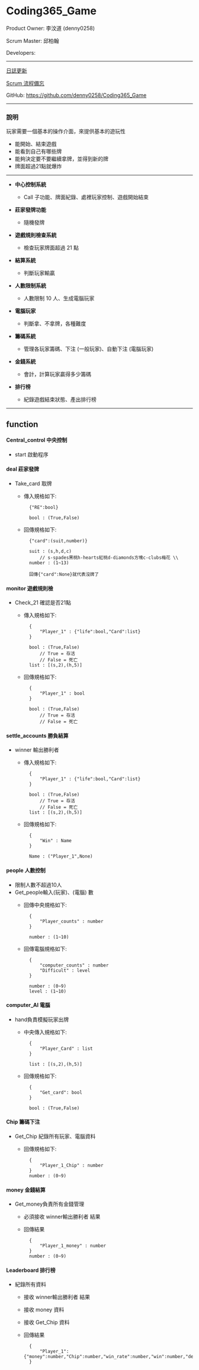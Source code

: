 # Coding365_Game

Product Owner: 李汶道 (denny0258)

Scrum Master: 邱柏翰

Developers:

---

[日誌更新](https://hackmd.io/0q8J7zU3Qtqwy2L0FbjkdQ?both)

[Scrum 流程備忘](/q8XanKSMRIGnnNUTJqeeDQ)

GitHub: https://github.com/denny0258/Coding365_Game

---
### 說明
玩家需要一個基本的操作介面，來提供基本的遊玩性
- 能開始、結束遊戲
- 能看到自己有哪些牌
- 能夠決定要不要繼續拿牌，並得到新的牌
- 牌面超過21點就爆炸

---

- **中心控制系統**
    - Call 子功能、牌面紀錄、處裡玩家控制、遊戲開始結束

- **莊家發牌功能**
    - 隨機發牌

- **遊戲規則檢查系統**
    - 檢查玩家牌面超過 21 點

- **結算系統**
    - 判斷玩家輸贏

- **人數限制系統**
    - 人數限制 10 人、生成電腦玩家

- **電腦玩家**
    - 判斷拿、不拿牌，各種難度

- **籌碼系統**
    - 管理各玩家籌碼、下注 (一般玩家)、自動下注 (電腦玩家)

- **金錢系統**
    - 會計，計算玩家贏得多少籌碼

- **排行榜**
    - 紀錄遊戲結束狀態、產出排行榜
---

## function

#### Central_control 中央控制
- start 啟動程序

#### deal 莊家發牌
- Take_card 取牌
    - 傳入規格如下:

            {"RE":bool}

            bool : (True,False)
            
    - 回傳規格如下:

            {"card":(suit,number)}

            suit : (s,h,d,c)
                // s-spades黑桃h-hearts紅桃d-diamonds方塊c-clubs梅花 \\
            number : (1~13)

            回傳{"card":None}就代表沒牌了

#### monitor 遊戲規則檢
- Check_21 確認是否21點
    - 傳入規格如下:

            {
                "Player_1" : {"life":bool,"Card":list}
            }

            bool : (True,False) 
                // True = 存活
                // False = 死亡
            list : [(s,2),(h,5)]

    - 回傳規格如下:

            {
                "Player_1" : bool
            }

            bool : (True,False) 
                // True = 存活
                // False = 死亡


#### settle_accounts 勝負結算
- winner 輸出勝利者
    - 傳入規格如下:

            {
                "Player_1" : {"life":bool,"Card":list}
            }

            bool : (True,False) 
                // True = 存活
                // False = 死亡
            list : [(s,2),(h,5)]
    
    - 回傳規格如下:

            {
                "Win" : Name
            }

            Name : ("Player_1",None)


#### people 人數控制
- 限制人數不超過10人
- Get_people輸入(玩家)、(電腦) 數
    - 回傳中央規格如下:

            {
                "Player_counts" : number
            }

            number : (1~10)

    - 回傳電腦規格如下:

            {
                "computer_counts" : number
                "Difficult" : level
            }

            number : (0~9)
            level : (1~10)

#### computer_AI 電腦
- hand負責模擬玩家出牌
    - 中央傳入規格如下:

            {
                "Player_Card" : list
            }

            list : [(s,2),(h,5)]

    - 回傳規格如下:

            {
                "Get_card": bool
            }

            bool : (True,False) 

#### Chip 籌碼下注
- Get_Chip 紀錄所有玩家、電腦資料
    - 回傳規格如下:

            {
                "Player_1_Chip" : number
            }
            number : (0~9)

#### money 金錢結算
- Get_money負責所有金錢管理
    - 必須接收 winner輸出勝利者 結果
    - 回傳結果

            {
                "Player_1_money" : number 
            }
            number : (0~9)


#### Leaderboard 排行榜
- 紀錄所有資料
    - 接收 winner輸出勝利者 結果
    - 接收 money 資料
    - 接收 Get_Chip 資料
    - 回傳結果

            {
                "Player_1":{"money":number,"Chip":number,"win_rate":number,"win":number,"defeat":number}
            }